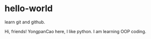 # hello-world
learn git and github.

Hi, friends!
YongpanCao here, I like python. I am learning OOP coding.
